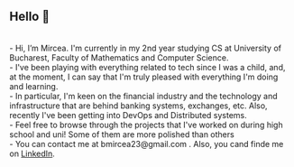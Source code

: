 <h2>Hello 👋</h2>
<br>
- Hi, I’m Mircea. I'm currently in my 2nd year studying CS at University of Bucharest, Faculty of Mathematics and Computer Science.<br>
- I've been playing with everything related to tech since I was a child, and, at the moment, I can say that I'm truly pleased with everything I'm doing and learning. <br>
- In particular, I'm keen on the financial industry and the technology and infrastructure that are behind banking systems, exchanges, etc. Also, recently I've been getting 
  into DevOps and Distributed systems. <br>
- Feel free to browse through the projects that I've worked on during high school and uni! Some of them are more polished than others <br>
- You can contact me at bmircea23@gmail.com . Also, you cand finde me on <a href="https://www.linkedin.com/in/mircea-burlacu-3a9aaa1ba/">LinkedIn</a>.

